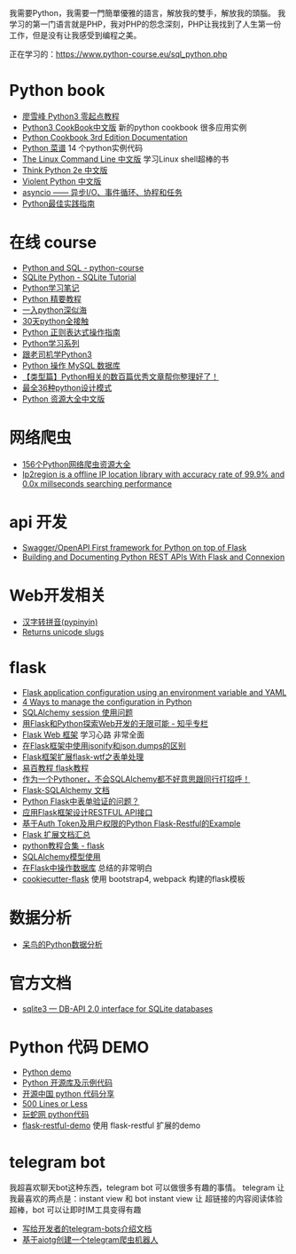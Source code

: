 我需要Python，我需要一門簡單優雅的語言，解放我的雙手，解放我的頭腦。
我学习的第一门语言就是PHP，我对PHP的怨念深刻，PHP让我找到了人生第一份工作，但是没有让我感受到编程之美。

正在学习的：<https://www.python-course.eu/sql_python.php>

# Python book
- [廖雪峰 Python3 零起点教程](https://www.kancloud.cn/thinkphp/python-guide)
- [Python3 CookBook中文版](https://www.kancloud.cn/kancloud/python3-cookbook) 新的python cookbook 很多应用实例 
- [Python Cookbook 3rd Edition Documentation](https://python3-cookbook.readthedocs.io/zh_CN/latest/index.html)
- [Python 菜谱](https://www.kancloud.cn/thinkphp/python-cookbook) 14 个python实例代码
- [The Linux Command Line 中文版](https://www.kancloud.cn/thinkphp/linux-command-line) 学习Linux shell超棒的书
- [Think Python 2e 中文版](https://www.kancloud.cn/wizardforcel/think-python-2e)
- [Violent Python 中文版](https://www.kancloud.cn/wizardforcel/violent-python)
- [asyncio —— 异步I/O、事件循环、协程和任务](https://docs.python.org/3/library/asyncio.html)
- [Python最佳实践指南](https://pythonguidecn.readthedocs.io/zh/latest/)

# 在线 course
- [Python and SQL - python-course](https://www.python-course.eu/sql_python.php)
- [SQLite Python - SQLite Tutorial](http://www.sqlitetutorial.net/sqlite-python/)
- [Python学习笔记](https://www.kancloud.cn/digest/python-notes#/catalog)
- [Python 精要教程](https://www.kancloud.cn/wizardforcel/python-essential-tutorial)
- [一入python深似海](https://www.kancloud.cn/digest/learnpython)
- [30天python全接触](https://www.kancloud.cn/digest/tibpy)
- [Python 正则表达式操作指南](https://www.kancloud.cn/wizardforcel/py-re-guide)
- [Python学习系列](https://www.kancloud.cn/digest/eastmount-python#/catalog)
- [跟老司机学Python3](https://www.kancloud.cn/airvip/air20170809)
- [Python 操作 MySQL 数据库](http://www.runoob.com/python/python-mysql.html)
- [【类型篇】Python相关的数百篇优秀文章帮你整理好了！](https://mp.weixin.qq.com/s?__biz=MzI5NDY1MjQzNA==&mid=2247487172&idx=1&sn=61285c5949876c54bf5d5777e0b64474&chksm=ec5ed1b9db2958afe85014443a4919e5c857569f88b5c69dda0d2b31571e8e6e8b41a00a27f7&scene=21#wechat_redirect)
- [最全36种python设计模式](https://www.cnblogs.com/ydf0509/p/8527851.html)
- [Python 资源大全中文版](https://www.jianshu.com/p/9c6ae64a1bd7?utm_campaign=maleskine&utm_content=note&utm_medium=seo_notes&utm_source=recommendation)

# 网络爬虫
- [156个Python网络爬虫资源大全](https://www.ctolib.com/topics-122227.html)
- [Ip2region is a offline IP location library with accuracy rate of 99.9% and 0.0x millseconds searching performance](https://github.com/lionsoul2014/ip2region)

# api 开发
- [Swagger/OpenAPI First framework for Python on top of Flask](https://github.com/zalando/connexion)
- [Building and Documenting Python REST APIs With Flask and Connexion](https://realpython.com/flask-connexion-rest-api/)

# Web开发相关
- [汉字转拼音(pypinyin) ](https://github.com/mozillazg/python-pinyin)
- [Returns unicode slugs](https://github.com/un33k/python-slugify)

# flask
- [Flask application configuration using an environment variable and YAML](https://gist.github.com/mattupstate/2046115)
- [4 Ways to manage the configuration in Python](https://hackernoon.com/4-ways-to-manage-the-configuration-in-python-4623049e841b)
- [SQLAlchemy session 使用问题 ](http://einverne.github.io/post/2017/05/sqlalchemy-session.html)
- [用Flask和Python探索Web开发的无限可能 - 知乎专栏](https://zhuanlan.zhihu.com/flask)
- [Flask Web 框架](http://elvestar.com/notes/flask/) 学习心路 非常全面
- [在Flask框架中使用jsonify和json.dumps的区别](https://www.88shuo.com/136.html)
- [Flask框架扩展flask-wtf之表单处理](https://www.88shuo.com/104.html)
- [易百教程 flask教程](https://www.yiibai.com/flask/flask_overview.html)
- [作为一个Pythoner，不会SQLAlchemy都不好意思跟同行打招呼！](https://zhuanlan.zhihu.com/p/23190728)
- [Flask-SQLAlchemy 文档](http://www.pythondoc.com/flask-sqlalchemy/)
- [Python Flask中表单验证的问题？](https://segmentfault.com/q/1010000011140705)
- [应用Flask框架设计RESTFUL API接口](https://www.jianshu.com/p/2367daef7fa6)
- [基于Auth Token及用户权限的Python Flask-Restful的Example](https://github.com/responsible/Flask-Restful-Role-Auth)
- [Flask 扩展文档汇总](https://www.kancloud.cn/wizardforcel/flask-extension-docs)
- [python教程合集 - flask](http://www.codexiu.cn/python/)
- [SQLAlchemy模型使用](http://www.codexiu.cn/python/SQLAlchemy%E5%9F%BA%E7%A1%80%E6%95%99%E7%A8%8B/529/)
- [在Flask中操作数据库](https://amberno1111.github.io/2016/03/20/Flask/%E5%9C%A8FLask%E4%B8%AD%E6%93%8D%E4%BD%9C%E6%95%B0%E6%8D%AE%E5%BA%93/) 总结的非常明白
- [cookiecutter-flask](https://github.com/sloria/cookiecutter-flask) 使用 bootstrap4, webpack 构建的flask模板

# 数据分析
- [呆鸟的Python数据分析](https://www.jianshu.com/c/38980843c0f2?utm_source=desktop&utm_medium=notes-included-collection)

# 官方文档 
- [sqlite3 — DB-API 2.0 interface for SQLite databases](https://pysqlite.readthedocs.io/en/latest/sqlite3.html)


# Python 代码 DEMO
- [Python demo](https://github.com/mgss/python-demo)
- [Python 开源库及示例代码](https://github.com/programthink/opensource/blob/master/libs/python.wiki)
- [开源中国 python 代码分享](https://www.oschina.net/code/list/7/python)
- [500 Lines or Less](https://github.com/aosabook/500lines)
- [玩蛇网 python代码](http://www.iplaypy.com/code/)
- [flask-restful-demo](https://github.com/joshfriend/flask-restful-demo) 使用 flask-restful 扩展的demo

# telegram bot
我超喜欢聊天bot这种东西，telegram bot 可以做很多有趣的事情。
telegram 让我最喜欢的两点是：instant view 和 bot
instant view 让 超链接的内容阅读体验超棒，bot 可以让即时IM工具变得有趣

- [写给开发者的telegram-bots介绍文档](https://yangsoon.github.io/2017/11/21/telegram-bots-for-developers/)
- [基于aiotg创建一个telegram爬虫机器人]( https://yangsoon.github.io/2018/04/14/用aiotg开发一个telegram爬虫机器人/)